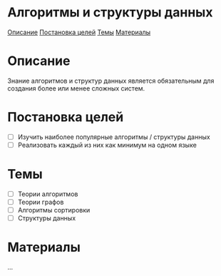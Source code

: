 # Алгоритмы и структуры данных #

[Описание](#Описание)
[Постановка целей](#Постановка-целей)
[Темы](#Темы)
[Материалы](#Материалы)


# Описание #
Знание алгоритмов и структур данных является обязательным для создания более или менее сложных систем.

# Постановка целей #
- [ ] Изучить наиболее популярные алгоритмы / структуры данных
- [ ] Реализовать каждый из них как минимум на одном языке

# Темы #
- [ ] Теории алгоритмов
- [ ] Теории графов
- [ ] Алгоритмы сортировки
- [ ] Структуры данных

# Материалы #
...
